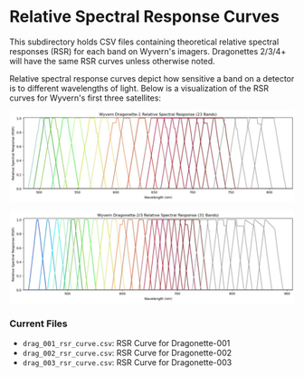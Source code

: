 # Relative Spectral Response Curves

This subdirectory holds CSV files containing theoretical relative spectral responses (RSR) for each band
on Wyvern's imagers. Dragonettes 2/3/4+ will have the same RSR curves unless otherwise noted.

Relative spectral response curves depict how sensitive a band on a detector is to different wavelengths
of light. Below is a visualization of the RSR curves for Wyvern's first three satellites:

![Dragonette-001 relative spectral response of all bands on imager.](../media/drag_001_rsr.jpg)

![Dragonette-002 & 003 relative spectral response of all bands on imager.](../media/drag_002_003_rsr.jpg)

### Current Files
- `drag_001_rsr_curve.csv`: RSR Curve for Dragonette-001
- `drag_002_rsr_curve.csv`: RSR Curve for Dragonette-002
- `drag_003_rsr_curve.csv`: RSR Curve for Dragonette-003

